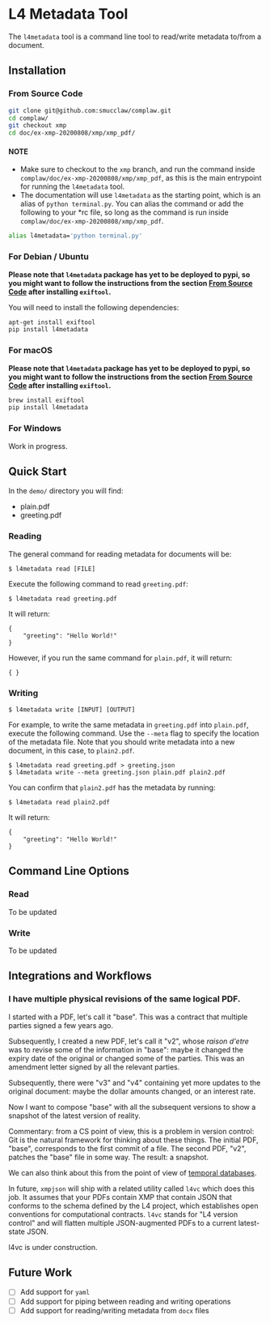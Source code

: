 # L4 Metadata Tool

The `l4metadata` tool is a command line tool to read/write metadata to/from a document.

## Installation

### From Source Code

```sh
git clone git@github.com:smucclaw/complaw.git
cd complaw/
git checkout xmp
cd doc/ex-xmp-20200808/xmp/xmp_pdf/
```

#### NOTE
- Make sure to checkout to the `xmp` branch, and run the command inside `complaw/doc/ex-xmp-20200808/xmp/xmp_pdf`, as this is the main entrypoint for running the `l4metadata` tool.
- The documentation will use `l4metadata` as the starting point, which is an alias of `python terminal.py`. You can alias the command or add the following to your \*rc file, so long as the command is run inside `complaw/doc/ex-xmp-20200808/xmp/xmp_pdf`.

```sh
alias l4metadata='python terminal.py'
```

### For Debian / Ubuntu

**Please note that `l4metadata` package has yet to be deployed to pypi, so you might want to follow the instructions from the section [From Source Code](#from-source-code) after installing `exiftool`.**

You will need to install the following dependencies:

```sh
apt-get install exiftool
pip install l4metadata
```

### For macOS

**Please note that `l4metadata` package has yet to be deployed to pypi, so you might want to follow the instructions from the section [From Source Code](#from-source-code) after installing `exiftool`.**

```sh
brew install exiftool
pip install l4metadata
``` 

### For Windows

Work in progress.

## Quick Start

In the `demo/` directory you will find:
- plain.pdf
- greeting.pdf

### Reading

The general command for reading metadata for documents will be:

```console
$ l4metadata read [FILE]
```

Execute the following command to read `greeting.pdf`:

```console
$ l4metadata read greeting.pdf
```

It will return:

```console
{
    "greeting": "Hello World!"
}
```

However, if you run the same command for `plain.pdf`, it will return:

```console
{ }
```

### Writing

```console
$ l4metadata write [INPUT] [OUTPUT]
```

For example, to write the same metadata in `greeting.pdf` into `plain.pdf`, execute the following command. Use the `--meta` flag to specify the location of the metadata file. Note that you should write metadata into a new document, in this case, to `plain2.pdf`.

```console
$ l4metadata read greeting.pdf > greeting.json
$ l4metadata write --meta greeting.json plain.pdf plain2.pdf
```

You can confirm that `plain2.pdf` has the metadata by running:

```console
$ l4metadata read plain2.pdf
```

It will return:

```console
{
    "greeting": "Hello World!"
}
```

## Command Line Options

### Read

To be updated

### Write

To be updated

## Integrations and Workflows

### I have multiple physical revisions of the same logical PDF.

I started with a PDF, let's call it "base". This was a contract that multiple parties signed a few years ago.

Subsequently, I created a new PDF, let's call it "v2", whose _raison d'etre_ was to revise some of the information in "base": maybe it changed the expiry date of the original or changed some of the
parties. This was an amendment letter signed by all the relevant parties.

Subsequently, there were "v3" and "v4" containing yet more updates to the original document: maybe the dollar amounts changed, or an interest rate.

Now I want to compose "base" with all the subsequent versions to show a snapshot of the latest version of reality.

Commentary: from a CS point of view, this is a problem in version control: Git is the natural framework for thinking about these things. The initial PDF, "base", corresponds to the first commit of a file. The second PDF, "v2", patches the "base" file in some way. The result: a snapshot.

We can also think about this from the point of view of [temporal databases](https://en.wikipedia.org/wiki/Temporal_database).

In future, `xmpjson` will ship with a related utility called `l4vc` which does this job. It assumes that your PDFs contain XMP that contain JSON that conforms to the schema defined by the L4 project, which establishes open conventions for computational contracts. `l4vc` stands for "L4 version control" and will flatten multiple JSON-augmented PDFs to a current latest-state JSON.

l4vc is under construction.

## Future Work

- [ ] Add support for `yaml`
- [ ] Add support for piping between reading and writing operations
- [ ] Add support for reading/writing metadata from `docx` files
